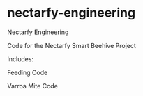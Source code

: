 # nectarfy-engineering
Nectarfy Engineering

Code for the Nectarfy Smart Beehive Project

Includes:

  Feeding Code
  
  Varroa Mite Code
  
